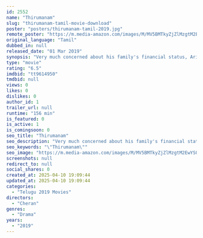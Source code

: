 ```yaml
---
id: 2552
name: "Thirumanam"
slug: "thirumanam-tamil-movie-download"
poster: "posters/thirumanam-tamil-2019.jpg"
remote_poster: "https://m.media-amazon.com/images/M/MV5BMTkyZjZlMzgtM2EwYS00NGMyLThkZmUtNzMwYjBhNWE0ZDVjXkEyXkFqcGdeQXVyMTEzNzg0Mjkx._V1_SX300.jpg"
original_language: "Tamil"
dubbed_in: null
released_date: "01 Mar 2019"
synopsis: "Very much concerned about his family's financial status, Arivudainambi is unhappy with the way his sister's wedding to a wealthy man is being done."
type: "movie"
rating: "6.5"
imdbid: "tt9614950"
tmdbid: null
views: 0
likes: 0
dislikes: 0
author_id: 1
trailer_url: null
runtime: "156 min"
is_featured: 0
is_active: 1
is_comingsoon: 0
seo_title: "Thirumanam"
seo_description: "Very much concerned about his family's financial status, Arivudainambi is unhappy with the way his sister's wedding to a wealthy man is being done."
seo_keywords: "\"Thirumanam\""
seo_image: "https://m.media-amazon.com/images/M/MV5BMTkyZjZlMzgtM2EwYS00NGMyLThkZmUtNzMwYjBhNWE0ZDVjXkEyXkFqcGdeQXVyMTEzNzg0Mjkx._V1_SX300.jpg"
screenshots: null
redirect_to: null
social_shares: 0
created_at: 2025-04-10 19:09:44
updated_at: 2025-04-10 19:09:44
categories:
  - "Telugu 2019 Movies"
directors:
  - "Cheran"
genres:
  - "Drama"
years:
  - "2019"
---
```

